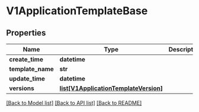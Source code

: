 # V1ApplicationTemplateBase

## Properties
Name | Type | Description | Notes
------------ | ------------- | ------------- | -------------
**create_time** | **datetime** |  | 
**template_name** | **str** |  | 
**update_time** | **datetime** |  | 
**versions** | [**list[V1ApplicationTemplateVersion]**](V1ApplicationTemplateVersion.md) |  | [optional] 

[[Back to Model list]](../vela-client/README.md#documentation-for-models) [[Back to API list]](../vela-client/README.md#documentation-for-api-endpoints) [[Back to README]](../vela-client/README.md)

